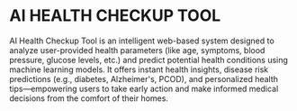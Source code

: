 # AI HEALTH CHECKUP TOOL
 AI Health Checkup Tool is an intelligent web-based system designed to analyze user-provided health parameters (like age, symptoms, blood pressure, glucose levels, etc.) and predict potential health conditions using machine learning models. It offers instant health insights, disease risk predictions (e.g., diabetes, Alzheimer's, PCOD), and personalized health tips—empowering users to take early action and make informed medical decisions from the comfort of their homes.
